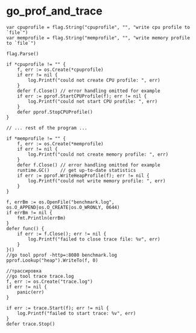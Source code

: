 # go_prof_and_trace

	var cpuprofile = flag.String("cpuprofile", "", "write cpu profile to `file`")
	var memprofile = flag.String("memprofile", "", "write memory profile to `file`")

	flag.Parse()

	if *cpuprofile != "" {
		f, err := os.Create(*cpuprofile)
		if err != nil {
			log.Printf("could not create CPU profile: ", err)
		}
		defer f.Close() // error handling omitted for example
		if err := pprof.StartCPUProfile(f); err != nil {
			log.Printf("could not start CPU profile: ", err)
		}
		defer pprof.StopCPUProfile()
	}

	// ... rest of the program ...

	if *memprofile != "" {
		f, err := os.Create(*memprofile)
		if err != nil {
			log.Printf("could not create memory profile: ", err)
		}
		defer f.Close() // error handling omitted for example
		runtime.GC()    // get up-to-date statistics
		if err := pprof.WriteHeapProfile(f); err != nil {
			log.Printf("could not write memory profile: ", err)
		}
	}

	f, errBm := os.OpenFile("benchmark.log", os.O_APPEND|os.O_CREATE|os.O_WRONLY, 0644)
	if errBm != nil {
		fmt.Println(errBm)
	}
	defer func() {
		if err := f.Close(); err != nil {
			log.Printf("failed to close trace file: %v", err)
		}
	}()
	//go tool pprof -http=:8080 benchmark.log
	pprof.Lookup("heap").WriteTo(f, 0)

	//трассировка
	//go tool trace trace.log
	f, err := os.Create("trace.log")
	if err != nil {
		panic(err)
	}

	if err := trace.Start(f); err != nil {
		log.Printf("failed to start trace: %v", err)
	}
	defer trace.Stop()
